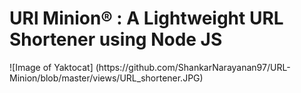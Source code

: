<h1>URl Minion® : A Lightweight URL Shortener using Node JS </h1>
![Image of Yaktocat] (https://github.com/ShankarNarayanan97/URL-Minion/blob/master/views/URL_shortener.JPG)
